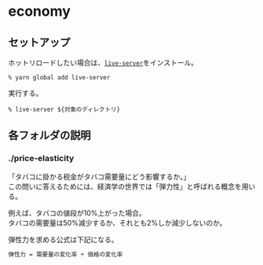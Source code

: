 # economy

## セットアップ

ホットリロードしたい場合は、[`live-server`](https://github.com/tapio/live-server)をインストール。
```
% yarn global add live-server

```

実行する。
```
% live-server ${対象のディレクトリ}
```

## 各フォルダの説明

### ./price-elasticity

「タバコに掛かる税金がタバコ需要量にどう影響するか。」  
この問いに答えるためには、経済学の世界では「弾力性」と呼ばれる概念を用いる。

例えば、タバコの値段が10%上がった場合。  
タバコの需要量は50%減少するか、それとも2%しか減少しないのか。

弾性力を求める公式は下記になる。

```txt
弾性力 = 需要量の変化率 ÷ 価格の変化率
```
